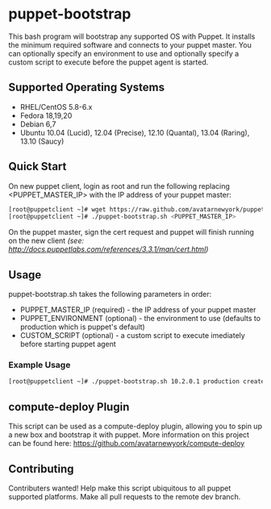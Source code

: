 puppet-bootstrap
================

This bash program will bootstrap any supported OS with Puppet.  It installs the minimum required software and connects to your puppet master.  You can optionally specify an environment to use and optionally specify a custom script to execute before the puppet agent is started.

## Supported Operating Systems

* RHEL/CentOS 5.8-6.x
* Fedora 18,19,20
* Debian 6,7
* Ubuntu 10.04 (Lucid), 12.04 (Precise), 12.10 (Quantal), 13.04 (Raring), 13.10 (Saucy)

## Quick Start

On new puppet client, login as root and run the following replacing <PUPPET_MASTER_IP> with the IP address of your puppet master:
```bash
[root@puppetclient ~]# wget https://raw.github.com/avatarnewyork/puppet-bootstrap/master/puppet-bootstrap.sh
[root@puppetclient ~]# ./puppet-bootstrap.sh <PUPPET_MASTER_IP>
```

On the puppet master, sign the cert request and puppet will finish running on the new client _*(see: http://docs.puppetlabs.com/references/3.3.1/man/cert.html)*_

## Usage

puppet-bootstrap.sh takes the following parameters in order:

* PUPPET_MASTER_IP (required) - the IP address of your puppet master
* PUPPET_ENVIRONMENT (optional) - the environment to use (defaults to production which is puppet's default)
* CUSTOM_SCRIPT (optional) - a custom script to execute imediately before starting puppet agent

### Example Usage
```bash
[root@puppetclient ~]# ./puppet-bootstrap.sh 10.2.0.1 production createswap.sh
```

## compute-deploy Plugin

This script can be used as a compute-deploy plugin, allowing you to spin up a new box and bootstrap it with puppet.  More information on this project can be found here: https://github.com/avatarnewyork/compute-deploy

## Contributing

Contributers wanted!  Help make this script ubiquitous to all puppet supported platforms.  Make all pull requests to the remote dev branch.
